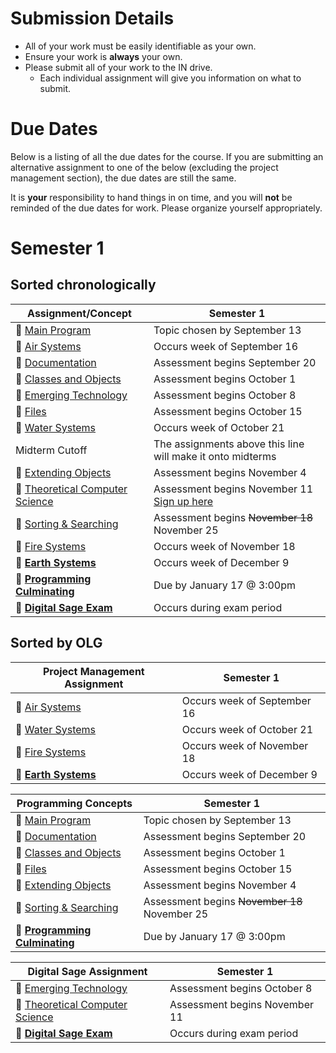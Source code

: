 # Submission Details
* All of your work must be easily identifiable as your own.
* Ensure your work is **always** your own.
* Please submit all of your work to the IN drive.  
  * Each individual assignment will give you information on what to submit.

# Due Dates
Below is a listing of all the due dates for the course.  If you are submitting an alternative assignment to one of the below (excluding the project management section), the due dates are still the same.  

It is **your** responsibility to hand things in on time, and you will **not** be reminded of the due dates for work.  Please organize yourself appropriately.

# Semester 1
## Sorted chronologically
| Assignment/Concept                                                       |            Semester 1          |
| -----------------------------------------------------------------------  | ------------------------------ |
| &#x1F4D8; [Main Program](./Main-Program)                                 | Topic chosen by September 13   |
| &#x1F4D9; [Air Systems](./Air-Systems)                                   | Occurs week of September 16    |
| &#x1F4D8; [Documentation](./Documentation)                               | Assessment begins September 20 |
| &#x1F4D8; [Classes and Objects](./Objects)                               | Assessment begins October 1    |
| &#x1F4D7; [Emerging Technology](./Emerging-Technology)                   | Assessment begins October 8    |
| &#x1F4D8; [Files](./Files)                                               | Assessment begins October 15   |
| &#x1F4D9; [Water Systems](./Water-Systems)                               | Occurs week of October 21      |
| Midterm Cutoff                               | The assignments above this line will make it onto midterms |
| &#x1F4D8; [Extending Objects](./Extending)                               | Assessment begins November 4   |
| &#x1F4D7; [Theoretical Computer Science](./Theoretical-Computer-Science) | Assessment begins November 11 [Sign up here](https://calendly.com/mrseidel/tcs)  |
| &#x1F4D8; [Sorting & Searching](./Sorting)                               | Assessment begins ~~November 18~~ November 25  |
| &#x1F4D9; [Fire Systems](./Fire-Systems)                                 | Occurs week of November 18     |
| &#x1F4D9; [**Earth Systems**](./Earth-Systems)                           | Occurs week of December 9      |
| &#x1F4D8; [**Programming Culminating**](#)                               | Due by January 17 @ 3:00pm     |
| &#x1F4D7; [**Digital Sage Exam**](./Exam-Information)                    | Occurs during exam period      |

## Sorted by OLG
| Project Management Assignment                                            |            Semester 1          |
| -----------------------------------------------------------------------  | ------------------------------ |
| &#x1F4D9; [Air Systems](./Air-Systems)                                   | Occurs week of September 16    |
| &#x1F4D9; [Water Systems](./Water-Systems)                               | Occurs week of October 21      |
| &#x1F4D9; [Fire Systems](./Fire-Systems)                                 | Occurs week of November 18     |
| &#x1F4D9; [**Earth Systems**](./Earth-Systems)                           | Occurs week of December 9      |

| Programming Concepts                                                     |            Semester 1          |
| -----------------------------------------------------------------------  | ------------------------------ |
| &#x1F4D8; [Main Program](./Main-Program)                                 | Topic chosen by September 13   |
| &#x1F4D8; [Documentation](./Documentation)                               | Assessment begins September 20 |
| &#x1F4D8; [Classes and Objects](./Objects)                               | Assessment begins October 1    |
| &#x1F4D8; [Files](./Files)                                               | Assessment begins October 15   |
| &#x1F4D8; [Extending Objects](./Extending)                               | Assessment begins November 4   |
| &#x1F4D8; [Sorting & Searching](./Sorting)                               | Assessment begins ~~November 18~~ November 25  |
| &#x1F4D8; [**Programming Culminating**](#)                               | Due by January 17 @ 3:00pm     |

| Digital Sage Assignment                                                  |            Semester 1          |
| -----------------------------------------------------------------------  | ------------------------------ |
| &#x1F4D7; [Emerging Technology](./Emerging-Technology)                   | Assessment begins October 8    |
| &#x1F4D7; [Theoretical Computer Science](./Theoretical-Computer-Science) | Assessment begins November 11  |
| &#x1F4D7; [**Digital Sage Exam**](./Exam-Information)                    | Occurs during exam period      |